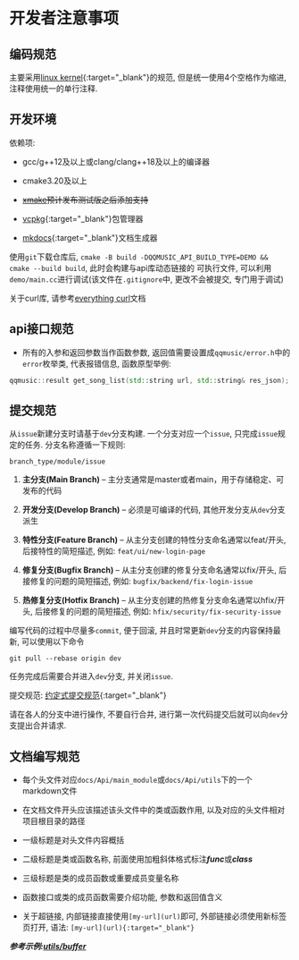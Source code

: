 # 开发者注意事项 

## 编码规范

主要采用[linux kernel](https://docs.kernel.org/translations/zh_CN/process/coding-style.html){:target="_blank"}的规范,
但是统一使用4个空格作为缩进, 注释使用统一的单行注释.

## 开发环境

依赖项:

- gcc/g++12及以上或clang/clang++18及以上的编译器

- cmake3.20及以上

- ~~[xmake](https://xmake.io/#/)预计发布测试版之后添加支持~~

- [vcpkg](https://vcpkg.io/en/){:target="_blank"}包管理器

- [mkdocs](https://squidfunk.github.io/mkdocs-material/){:target="_blank"}文档生成器

使用`git`下载仓库后, `cmake -B build -DQQMUSIC_API_BUILD_TYPE=DEMO && cmake --build build`, 此时会构建与api库动态链接的
可执行文件, 可以利用`demo/main.cc`进行调试(该文件在`.gitignore`中, 更改不会被提交, 专门用于调试)


关于curl库, 请参考[everything curl](https://everything.curl.dev/)文档

## api接口规范

- 所有的入参和返回参数当作函数参数, 返回值需要设置成`qqmusic/error.h`中的`error`枚举类,
代表报错信息, 函数原型举例:

```cpp
qqmusic::result get_song_list(std::string url, std::string& res_json);
```

## 提交规范

从`issue`新建分支时请基于`dev`分支构建. 一个分支对应一个`issue`, 只完成`issue`规定的任务.
分支名称遵循一下规则:

```
branch_type/module/issue
```

1. **主分支(Main Branch)**
    – 主分支通常是master或者main，用于存储稳定、可发布的代码

2. **开发分支(Develop Branch)**
    – 必须是可编译的代码, 其他开发分支从`dev`分支派生

3. **特性分支(Feature Branch)**
    – 从主分支创建的特性分支命名通常以feat/开头, 后接特性的简短描述, 例如: `feat/ui/new-login-page`

4. **修复分支(Bugfix Branch)**
    – 从主分支创建的修复分支命名通常以fix/开头, 后接修复的问题的简短描述, 例如: `bugfix/backend/fix-login-issue`

5. **热修复分支(Hotfix Branch)**
    – 从主分支创建的热修复分支命名通常以hfix/开头, 后接修复的问题的简短描述, 例如: `hfix/security/fix-security-issue`

编写代码的过程中尽量多`commit`, 便于回滚, 并且时常更新`dev`分支的内容保持最新, 可以使用以下命令

```
git pull --rebase origin dev
```

任务完成后需要合并进入`dev`分支, 并关闭`issue`. 

提交规范: [约定式提交规范](https://www.conventionalcommits.org/zh-hans/v1.0.0/){:target="_blank"}

请在各人的分支中进行操作, 不要自行合并, 进行第一次代码提交后就可以向`dev`分支提出合并请求.

## 文档编写规范

- 每个头文件对应`docs/Api/main_module`或`docs/Api/utils`下的一个markdown文件

- 在文档文件开头应该描述该头文件中的类或函数作用, 以及对应的头文件相对项目根目录的路径

- 一级标题是对头文件内容概括

- 二级标题是类或函数名称, 前面使用加粗斜体格式标注***func***或***class***

- 三级标题是类的成员函数或重要成员变量名称

- 函数接口或类的成员函数需要介绍功能, 参数和返回值含义

- 关于超链接, 内部链接直接使用`[my-url](url)`即可, 外部链接必须使用新标签页打开, 语法: `[my-url](url){:target="_blank"}`

***参考示例:[utils/buffer](../Api/utils/buffer.md)***
